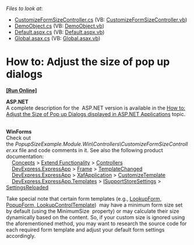 <!-- default file list -->
*Files to look at*:

* [CustomizeFormSizeController.cs](./CS/PopupSizeExample.Module.Win/Controllers/CustomizeFormSizeController.cs) (VB: [CustomizeFormSizeController.vb](./VB/PopupSizeExample.Module.Win/Controllers/CustomizeFormSizeController.vb))
* [DemoObject.cs](./CS/PopupSizeExample.Module/BusinessObjects/DemoObject.cs) (VB: [DemoObject.vb](./VB/PopupSizeExample.Module/BusinessObjects/DemoObject.vb))
* [Default.aspx.cs](./CS/PopupSizeExample.Web/Default.aspx.cs) (VB: [Default.aspx.vb](./VB/PopupSizeExample.Web/Default.aspx.vb))
* [Global.asax.cs](./CS/PopupSizeExample.Web/Global.asax.cs) (VB: [Global.asax.vb](./VB/PopupSizeExample.Web/Global.asax.vb))
<!-- default file list end -->
# How to: Adjust the size of pop up dialogs
<!-- run online -->
**[[Run Online]](https://codecentral.devexpress.com/e4208/)**
<!-- run online end -->


<p><strong>ASP.NET</strong><br>A complete description for the  ASP.NET version is available in the <a href="http://documentation.devexpress.com/#Xaf/CustomDocument3456"><u>How to: Adjust the Size of Pop up Dialogs displayed in ASP.NET Applications</u></a> topic.</p>
<p><br><strong>WinForms</strong><br>Check out the <em>PopupSizeExample.Module.Win\Controllers\CustomizeFormSizeController.xx</em> file and code comments in it. See also the following product documentation:<br>    <a href="https://documentation.devexpress.com/eXpressAppFramework/CustomDocument112683.aspx">Concepts</a> > <a href="https://documentation.devexpress.com/eXpressAppFramework/CustomDocument112623.aspx">Extend Functionality</a> > <a href="https://documentation.devexpress.com/eXpressAppFramework/CustomDocument112621.aspx">Controllers</a> <br>    <a href="https://documentation.devexpress.com/eXpressAppFramework/DevExpressExpressApp.aspx">DevExpress.ExpressApp</a> > <a href="https://documentation.devexpress.com/eXpressAppFramework/clsDevExpressExpressAppFrametopic.aspx">Frame</a> > <a href="https://documentation.devexpress.com/eXpressAppFramework/DevExpressExpressAppFrame_TemplateChangedtopic.aspx">TemplateChanged</a> <br>    <a href="https://documentation.devexpress.com/eXpressAppFramework/DevExpressExpressApp.aspx">DevExpress.ExpressApp</a> > <a href="https://documentation.devexpress.com/eXpressAppFramework/clsDevExpressExpressAppXafApplicationtopic.aspx">XafApplication</a> > <a href="https://documentation.devexpress.com/eXpressAppFramework/DevExpressExpressAppXafApplication_CustomizeTemplatetopic.aspx">CustomizeTemplate</a> <br>    <a href="https://documentation.devexpress.com/eXpressAppFramework/DevExpressExpressAppTemplates.aspx">DevExpress.ExpressApp.Templates</a> > <a href="https://documentation.devexpress.com/eXpressAppFramework/clsDevExpressExpressAppTemplatesISupportStoreSettingstopic.aspx">ISupportStoreSettings</a> > <a href="https://documentation.devexpress.com/eXpressAppFramework/DevExpressExpressAppTemplatesISupportStoreSettings_SettingsReloadedtopic.aspx">SettingsReloaded</a></p>
<p>Take special note that certain form templates (e.g., <a href="https://documentation.devexpress.com/#eXpressAppFramework/CustomDocument112609">LookupForm, PopupForm, LookupControlTemplate</a>)  may have a minimum form size set by default (using the MinimumSize  property) or may calculate their size dynamically based on the content. So, if your custom size is ignored using the aforementioned method, you may want to research the source code for each required form template and adjust your default form settings accordingly.</p>

<br/>


